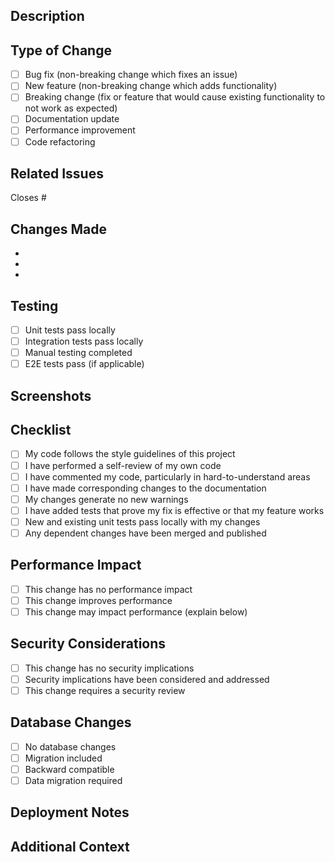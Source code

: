 ## Description
<!-- Provide a brief description of the changes in this PR -->

## Type of Change
<!-- Mark the relevant option with an "x" -->
- [ ] Bug fix (non-breaking change which fixes an issue)
- [ ] New feature (non-breaking change which adds functionality)
- [ ] Breaking change (fix or feature that would cause existing functionality to not work as expected)
- [ ] Documentation update
- [ ] Performance improvement
- [ ] Code refactoring

## Related Issues
<!-- Link any related issues here -->
Closes #

## Changes Made
<!-- List the specific changes made in this PR -->
- 
- 
- 

## Testing
<!-- Describe the tests you ran to verify your changes -->
- [ ] Unit tests pass locally
- [ ] Integration tests pass locally
- [ ] Manual testing completed
- [ ] E2E tests pass (if applicable)

## Screenshots
<!-- If applicable, add screenshots to help explain your changes -->

## Checklist
- [ ] My code follows the style guidelines of this project
- [ ] I have performed a self-review of my own code
- [ ] I have commented my code, particularly in hard-to-understand areas
- [ ] I have made corresponding changes to the documentation
- [ ] My changes generate no new warnings
- [ ] I have added tests that prove my fix is effective or that my feature works
- [ ] New and existing unit tests pass locally with my changes
- [ ] Any dependent changes have been merged and published

## Performance Impact
<!-- Describe any performance implications of your changes -->
- [ ] This change has no performance impact
- [ ] This change improves performance
- [ ] This change may impact performance (explain below)

## Security Considerations
<!-- Have you considered security implications? -->
- [ ] This change has no security implications
- [ ] Security implications have been considered and addressed
- [ ] This change requires a security review

## Database Changes
<!-- If your changes affect the database -->
- [ ] No database changes
- [ ] Migration included
- [ ] Backward compatible
- [ ] Data migration required

## Deployment Notes
<!-- Any special considerations for deployment? -->

## Additional Context
<!-- Add any other context about the PR here -->